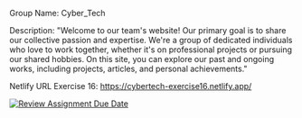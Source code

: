 Group Name: Cyber_Tech

Description: "Welcome to our team's website! Our primary goal is to share our collective passion and expertise. We're a group of dedicated individuals who love to work together, whether it's on professional projects or pursuing our shared hobbies. On this site, you can explore our past and ongoing works, including projects, articles, and personal achievements."

Netlify URL Exercise 16: https://cybertech-exercise16.netlify.app/


[![Review Assignment Due Date](https://classroom.github.com/assets/deadline-readme-button-24ddc0f5d75046c5622901739e7c5dd533143b0c8e959d652212380cedb1ea36.svg)](https://classroom.github.com/a/KDwmoAO0)